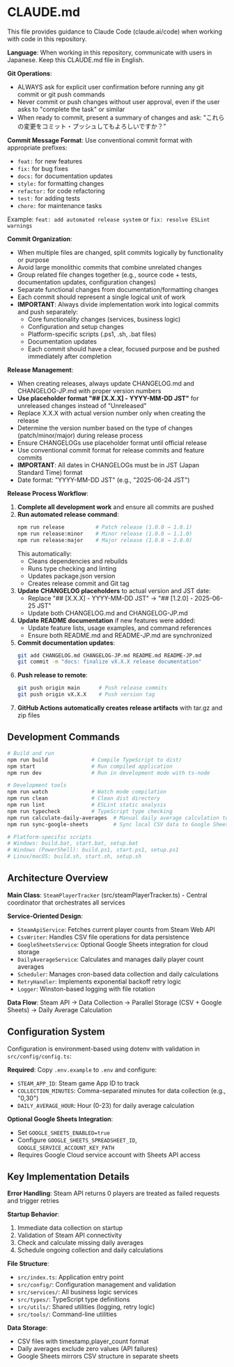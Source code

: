 # CLAUDE.md

This file provides guidance to Claude Code (claude.ai/code) when working with code in this repository.

**Language**: When working in this repository, communicate with users in Japanese. Keep this CLAUDE.md file in English.

**Git Operations**: 
- ALWAYS ask for explicit user confirmation before running any git commit or git push commands
- Never commit or push changes without user approval, even if the user asks to "complete the task" or similar
- When ready to commit, present a summary of changes and ask: "これらの変更をコミット・プッシュしてもよろしいですか？"

**Commit Message Format**: Use conventional commit format with appropriate prefixes:
- `feat:` for new features
- `fix:` for bug fixes  
- `docs:` for documentation updates
- `style:` for formatting changes
- `refactor:` for code refactoring
- `test:` for adding tests
- `chore:` for maintenance tasks

Example: `feat: add automated release system` or `fix: resolve ESLint warnings`

**Commit Organization**: 
- When multiple files are changed, split commits logically by functionality or purpose
- Avoid large monolithic commits that combine unrelated changes
- Group related file changes together (e.g., source code + tests, documentation updates, configuration changes)
- Separate functional changes from documentation/formatting changes
- Each commit should represent a single logical unit of work
- **IMPORTANT**: Always divide implementation work into logical commits and push separately:
  - Core functionality changes (services, business logic)
  - Configuration and setup changes
  - Platform-specific scripts (.ps1, .sh, .bat files)
  - Documentation updates
  - Each commit should have a clear, focused purpose and be pushed immediately after completion

**Release Management**: 
- When creating releases, always update CHANGELOG.md and CHANGELOG-JP.md with proper version numbers
- **Use placeholder format "## [X.X.X] - YYYY-MM-DD JST"** for unreleased changes instead of "Unreleased"
- Replace X.X.X with actual version number only when creating the release
- Determine the version number based on the type of changes (patch/minor/major) during release process
- Ensure CHANGELOGs use placeholder format until official release
- Use conventional commit format for release commits and feature commits
- **IMPORTANT**: All dates in CHANGELOGs must be in JST (Japan Standard Time) format
- Date format: "YYYY-MM-DD JST" (e.g., "2025-06-24 JST")

**Release Process Workflow**:
1. **Complete all development work** and ensure all commits are pushed
2. **Run automated release command**:
   ```bash
   npm run release          # Patch release (1.0.0 → 1.0.1)
   npm run release:minor    # Minor release (1.0.0 → 1.1.0) 
   npm run release:major    # Major release (1.0.0 → 2.0.0)
   ```
   This automatically:
   - Cleans dependencies and rebuilds
   - Runs type checking and linting
   - Updates package.json version
   - Creates release commit and Git tag
3. **Update CHANGELOG placeholders** to actual version and JST date:
   - Replace "## [X.X.X] - YYYY-MM-DD JST" → "## [1.2.0] - 2025-06-25 JST"
   - Update both CHANGELOG.md and CHANGELOG-JP.md
4. **Update README documentation** if new features were added:
   - Update feature lists, usage examples, and command references
   - Ensure both README.md and README-JP.md are synchronized
5. **Commit documentation updates**:
   ```bash
   git add CHANGELOG.md CHANGELOG-JP.md README.md README-JP.md
   git commit -m "docs: finalize vX.X.X release documentation"
   ```
6. **Push release to remote**:
   ```bash
   git push origin main      # Push release commits
   git push origin vX.X.X    # Push version tag
   ```
7. **GitHub Actions automatically creates release artifacts** with tar.gz and zip files

## Development Commands

```bash
# Build and run
npm run build              # Compile TypeScript to dist/
npm start                  # Run compiled application
npm run dev                # Run in development mode with ts-node

# Development tools
npm run watch              # Watch mode compilation
npm run clean              # Clean dist directory
npm run lint               # ESLint static analysis
npm run typecheck          # TypeScript type checking
npm run calculate-daily-averages  # Manual daily average calculation tool
npm run sync-google-sheets        # Sync local CSV data to Google Sheets

# Platform-specific scripts
# Windows: build.bat, start.bat, setup.bat
# Windows (PowerShell): build.ps1, start.ps1, setup.ps1  
# Linux/macOS: build.sh, start.sh, setup.sh
```

## Architecture Overview

**Main Class**: `SteamPlayerTracker` (src/steamPlayerTracker.ts) - Central coordinator that orchestrates all services

**Service-Oriented Design**:
- `SteamApiService`: Fetches current player counts from Steam Web API
- `CsvWriter`: Handles CSV file operations for data persistence
- `GoogleSheetsService`: Optional Google Sheets integration for cloud storage
- `DailyAverageService`: Calculates and manages daily player count averages
- `Scheduler`: Manages cron-based data collection and daily calculations
- `RetryHandler`: Implements exponential backoff retry logic
- `Logger`: Winston-based logging with file rotation

**Data Flow**: Steam API → Data Collection → Parallel Storage (CSV + Google Sheets) → Daily Average Calculation

## Configuration System

Configuration is environment-based using dotenv with validation in `src/config/config.ts`:

**Required**: Copy `.env.example` to `.env` and configure:
- `STEAM_APP_ID`: Steam game App ID to track
- `COLLECTION_MINUTES`: Comma-separated minutes for data collection (e.g., "0,30")
- `DAILY_AVERAGE_HOUR`: Hour (0-23) for daily average calculation

**Optional Google Sheets Integration**:
- Set `GOOGLE_SHEETS_ENABLED=true`
- Configure `GOOGLE_SHEETS_SPREADSHEET_ID`, `GOOGLE_SERVICE_ACCOUNT_KEY_PATH`
- Requires Google Cloud service account with Sheets API access

## Key Implementation Details

**Error Handling**: Steam API returns 0 players are treated as failed requests and trigger retries

**Startup Behavior**:
1. Immediate data collection on startup
2. Validation of Steam API connectivity  
3. Check and calculate missing daily averages
4. Schedule ongoing collection and daily calculations

**File Structure**:
- `src/index.ts`: Application entry point
- `src/config/`: Configuration management and validation
- `src/services/`: All business logic services
- `src/types/`: TypeScript type definitions
- `src/utils/`: Shared utilities (logging, retry logic)
- `src/tools/`: Command-line utilities

**Data Storage**: 
- CSV files with timestamp,player_count format
- Daily averages exclude zero values (API failures)
- Google Sheets mirrors CSV structure in separate sheets